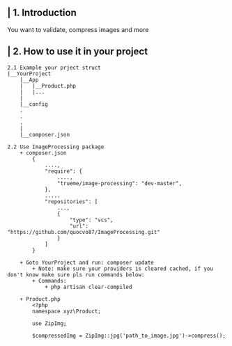 | 1. Introduction
----------------
You want to validate, compress images and more 

| 2. How to use it in your project
-----------------------
    2.1 Example your prject struct
    |__YourProject
        |__App
        |   |__Product.php
        |   |...
        |   
        |__config
        .
        .
        .
        |
        |__composer.json

    2.2 Use ImageProcessing package
        + composer.json
            {
                ....,
                "require": {
                    ....,
                    "trueme/image-processing": "dev-master",
                },
                .....
                "repositories": [
                    ...,
                    {
                        "type": "vcs",
                        "url": "https://github.com/quocvo87/ImageProcessing.git"
                    }
                ]
            }

        + Goto YourProject and run: composer update
            + Note: make sure your providers is cleared cached, if you don't know make sure pls run commands below:
            + Commands:
                + php artisan clear-compiled

        + Product.php
            <?php
            namespace xyz\Product;

            use ZipImg;

            $compressedImg = ZipImg::jpg('path_to_image.jpg')->compress();

